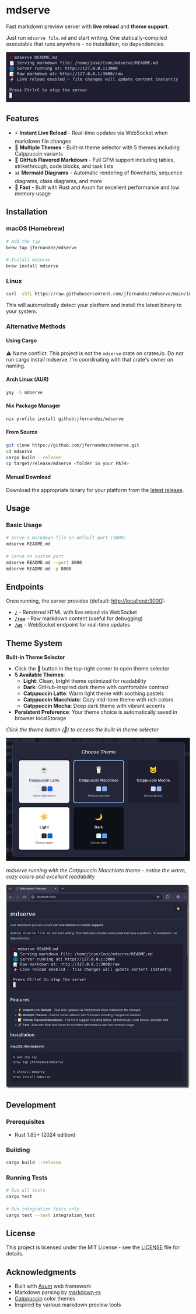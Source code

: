 # mdserve

Fast markdown preview server with **live reload** and **theme support**.

Just run `mdserve file.md` and start writing. One statically-compiled executable that runs anywhere - no installation, no dependencies.

![Terminal output when starting mdserve](mdserve-terminal-output.png)

## Features

- ⚡ **Instant Live Reload** - Real-time updates via WebSocket when markdown file changes
- 🎨 **Multiple Themes** - Built-in theme selector with 5 themes including Catppuccin variants
- 📝 **GitHub Flavored Markdown** - Full GFM support including tables, strikethrough, code blocks, and task lists
- 📊 **Mermaid Diagrams** - Automatic rendering of flowcharts, sequence diagrams, class diagrams, and more
- 🚀 **Fast** - Built with Rust and Axum for excellent performance and low memory usage

## Installation

### macOS (Homebrew)

```bash
# Add the tap
brew tap jfernandez/mdserve

# Install mdserve
brew install mdserve
```

### Linux

```bash
curl -sSfL https://raw.githubusercontent.com/jfernandez/mdserve/main/install.sh | bash
```

This will automatically detect your platform and install the latest binary to your system.

### Alternative Methods

#### Using Cargo

⚠️ Name conflict: This project is not the `mdserve` crate on crates.io.
Do not run cargo install mdserve. I'm coordinating with that crate's owner on naming.

#### Arch Linux (AUR)

```bash
yay -S mdserve
```

#### Nix Package Manager

``` bash
nix profile install github:jfernandez/mdserve
```

#### From Source

```bash
git clone https://github.com/jfernandez/mdserve.git
cd mdserve
cargo build --release
cp target/release/mdserve <folder in your PATH>
```

#### Manual Download

Download the appropriate binary for your platform from the [latest release](https://github.com/jfernandez/mdserve/releases/latest).

## Usage

### Basic Usage

```bash
# Serve a markdown file on default port (3000)
mdserve README.md

# Serve on custom port
mdserve README.md --port 8080
mdserve README.md -p 8080
```


## Endpoints

Once running, the server provides (default: [http://localhost:3000](http://localhost:3000)):

- **[`/`](http://localhost:3000/)** - Rendered HTML with live reload via WebSocket
- **[`/raw`](http://localhost:3000/raw)** - Raw markdown content (useful for debugging)
- **[`/ws`](http://localhost:3000/ws)** - WebSocket endpoint for real-time updates

## Theme System

**Built-in Theme Selector**
- Click the 🎨 button in the top-right corner to open theme selector
- **5 Available Themes**:
  - **Light**: Clean, bright theme optimized for readability
  - **Dark**: GitHub-inspired dark theme with comfortable contrast
  - **Catppuccin Latte**: Warm light theme with soothing pastels
  - **Catppuccin Macchiato**: Cozy mid-tone theme with rich colors
  - **Catppuccin Mocha**: Deep dark theme with vibrant accents
- **Persistent Preference**: Your theme choice is automatically saved in browser localStorage

*Click the theme button (🎨) to access the built-in theme selector*

![Theme picker interface](mdserve-theme-picker.png)

*mdserve running with the Catppuccin Macchiato theme - notice the warm, cozy colors and excellent readability*

![mdserve with Catppuccin Macchiato theme](mdserve-catppuccin-macchiato.png)

## Development

### Prerequisites

- Rust 1.85+ (2024 edition)

### Building

```bash
cargo build --release
```

### Running Tests

```bash
# Run all tests
cargo test

# Run integration tests only
cargo test --test integration_test
```

## License

This project is licensed under the MIT License - see the [LICENSE](LICENSE) file for details.

## Acknowledgments

- Built with [Axum](https://github.com/tokio-rs/axum) web framework
- Markdown parsing by [markdown-rs](https://github.com/wooorm/markdown-rs)
- [Catppuccin](https://catppuccin.com/) color themes
- Inspired by various markdown preview tools
